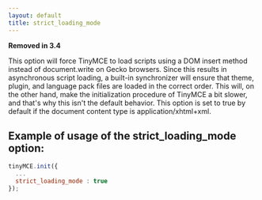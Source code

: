 ```yaml
---
layout: default
title: strict_loading_mode
---
```


**Removed in 3.4**

This option will force TinyMCE to load scripts using a DOM insert method instead of document.write on Gecko browsers. Since this results in asynchronous script loading, a built-in synchronizer will ensure that theme, plugin, and language pack files are loaded in the correct order. This will, on the other hand, make the initialization procedure of TinyMCE a bit slower, and that's why this isn't the default behavior. This option is set to true by default if the document content type is application/xhtml+xml.

## Example of usage of the strict_loading_mode option:

```js
tinyMCE.init({
  ...
  strict_loading_mode : true
});
```
